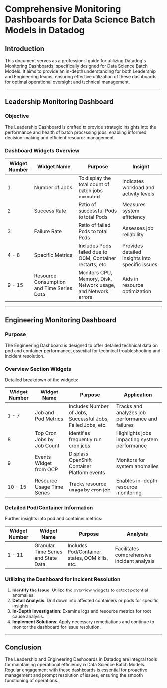 # Comprehensive Monitoring Dashboards for Data Science Batch Models in Datadog

## Introduction

This document serves as a professional guide for utilizing Datadog's Monitoring Dashboards, specifically designed for Data Science Batch Models. It aims to provide an in-depth understanding for both Leadership and Engineering teams, ensuring effective utilization of these dashboards for optimal operational oversight and technical management.

---

## Leadership Monitoring Dashboard

### Objective

The Leadership Dashboard is crafted to provide strategic insights into the performance and health of batch processing jobs, enabling informed decision-making and efficient resource management.

### Dashboard Widgets Overview

| Widget Number | Widget Name | Purpose | Insight |
|---------------|-------------|---------|---------|
| 1 | Number of Jobs | To display the total count of batch jobs executed | Indicates workload and activity levels |
| 2 | Success Rate | Ratio of successful Pods to total Pods | Measures system efficiency |
| 3 | Failure Rate | Ratio of failed Pods to total Pods | Assesses job reliability |
| 4 - 8 | Specific Metrics | Includes Pods failed due to OOM, Container restarts, etc. | Provides detailed insights into specific issues |
| 9 - 15 | Resource Consumption and Time Series Data | Monitors CPU, Memory, Disk, Network usage, and Network errors | Aids in resource optimization |

---

## Engineering Monitoring Dashboard

### Purpose

The Engineering Dashboard is designed to offer detailed technical data on pod and container performance, essential for technical troubleshooting and incident resolution.

### Overview Section Widgets

Detailed breakdown of the widgets:

| Widget Number | Widget Name | Purpose | Application |
|---------------|-------------|---------|-------------|
| 1 - 7 | Job and Pod Metrics | Includes Number of Jobs, Successful Jobs, Failed Jobs, etc. | Tracks and analyzes job performance and failures |
| 8 | Top Cron Jobs by Job Count | Identifies frequently run cron jobs | Highlights jobs impacting system performance |
| 9 | Events Widget from OCP | Displays OpenShift Container Platform events | Monitors for system anomalies |
| 10 - 15 | Resource Usage Time Series | Tracks resource usage by cron job | Enables in-depth resource monitoring |

### Detailed Pod/Container Information

Further insights into pod and container metrics:

| Widget Number | Widget Name | Purpose | Analysis |
|---------------|-------------|---------|----------|
| 1 - 11 | Granular Time Series and State Data | Includes Pod/Container states, OOM kills, etc. | Facilitates comprehensive incident analysis |

### Utilizing the Dashboard for Incident Resolution

1. **Identify the Issue**: Utilize the overview widgets to detect potential anomalies.
2. **Detail Analysis**: Drill down into affected containers or pods for specific insights.
3. **In-Depth Investigation**: Examine logs and resource metrics for root cause analysis.
4. **Implement Solutions**: Apply necessary remediations and continue to monitor the dashboard for issue resolution.

---

## Conclusion

The Leadership and Engineering Dashboards in Datadog are integral tools for maintaining operational efficiency in Data Science Batch Models. Regular engagement with these dashboards is essential for proactive management and prompt resolution of issues, ensuring the smooth functioning of operations.
